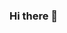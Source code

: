 ### Hi there 👋

<!--
**promise-J/promise-J** is a ✨ _special_ ✨ repository because its `README.md` (this file) appears on your GitHub profile.

Here are some ideas to get you started:

- 🔭 I’m currently working on ...
- 🌱 I’m currently learning ...React, Redux and Rails
- 👯 I’m looking to collaborate on ...
- 🤔 I’m looking for help with ...
- 💬 Ask me about ... ["Music", "Sports", "Sciences"]
- 📫 How to reach me: ...[Email="chiemelapromise30@gmail.com", Twitter="Promise94353263"]
- 😄 Pronouns: ...["He", "Him"]
- ⚡ Fun fact: ...["Sometimes reading", "say sporting", "Playing the Piano"]
-->

